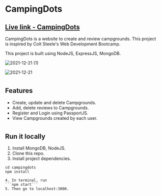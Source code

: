# CampingDots
## [Live link - CampingDots](https://campingdots.azurewebsites.net/)

CampingDots is a website to create and review campgrounds. This project is inspired by Colt Steele's Web Development Bootcamp. 

This project is built using NodeJS, ExpressJS, MongoDB.

![2021-12-21 (1)](https://user-images.githubusercontent.com/52367650/146890012-bdf67344-765a-4fe2-ad61-4636d2c769fc.png)

![2021-12-21](https://user-images.githubusercontent.com/52367650/146890007-b8a0fdec-198d-4dd6-9e72-4b51b1c32258.png)
#
## Features
- Create, update and delete Campgrounds.
- Add, delete reviews to Campgrounds.
- Register and Login using PassportJS.
- View Campgrounds created by each user.
#
## Run it locally
1. Install MongoDB, NodeJS.
2. Clone this repo.
3. Install project dependencies.
```
cd campingdots
npm install
```
```
4. In terminal, run
```npm start``` 
5. Then go to localhost:3000.


